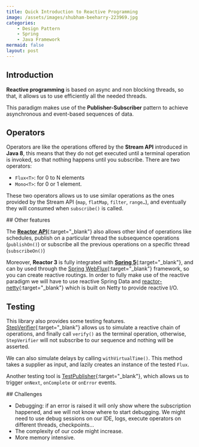 ```yaml
---
title: Quick Introduction to Reactive Programming
image: /assets/images/shubham-beeharry-223969.jpg
categories:
    - Design Pattern
    - Spring
    - Java Framework
mermaid: false
layout: post
---
```


## Introduction

**Reactive programming** is based on async and non blocking threads, so that, it allows us to use efficiently all the needed threads.

This paradigm makes use of the **Publisher-Subscriber** pattern to achieve asynchronous and event-based sequences of data.

## Operators

Operators are like the operations offered by the **Stream API** introduced in **Java 8**, this means that they do not get executed until a terminal operation is invoked, so that nothing happens until you subscribe. There are two operators:

- `Flux<T>`: for 0 to N elements
- `Mono<T>`: for 0 or 1 element.

These two operators allows us to use similar operations as the ones provided by the Stream API (`map`, `flatMap`, `filter`, `range…`), and eventually they will consumed when `subscribe()` is called.

## Other features

The [**Reactor API**](https://projectreactor.io/){:target="_blank"} also allows other kind of operations like schedules, publish on a particular thread the subsequence operations (`publishOn()`) or subscribe all the previous operations on a specific thread (`subscribeOn()`)

Moreover, **Reactor 3** is fully integrated with [**Spring 5**](https://spring.io/blog/2017/09/28/spring-framework-5-0-goes-ga){:target="_blank"}, and can by used through the [Spring WebFlux](https://docs.spring.io/spring/docs/current/spring-framework-reference/web-reactive.html){:target="_blank"} framework, so you can create reactive routings. In order to fully make use of the reactive paradigm we will have to use reactive Spring Data and [reactor-netty](https://github.com/reactor/reactor-netty){:target="_blank"} which is built on Netty to provide reactive I/O.

## Testing

This library also provides some testing features. [StepVerifier](https://projectreactor.io/docs/test/release/api/reactor/test/StepVerifier.html){:target="_blank"} allows us to simulate a reactive chain of operations, and finally call `verify()` as the terminal operation, otherwise, `StepVerifier` will not subscribe to our sequence and nothing will be asserted.

We can also simulate delays by calling `withVirtualTime()`. This method takes a supplier as input, and lazily creates an instance of the tested `Flux`.

Another testing tool is [TestPublisher](https://projectreactor.io/docs/test/release/api/reactor/test/publisher/TestPublisher.html){:target="_blank"}, which allows us to trigger `onNext`, `onComplete` or `onError` events.

## Challenges

- Debugging: if an error is raised it will only show where the subscription happened, and we will not know where to start debugging. We might need to use debug sessions on our IDE, logs, execute operators on different threads, checkpoints…
- The complexity of our code might increase.
- More memory intensive.